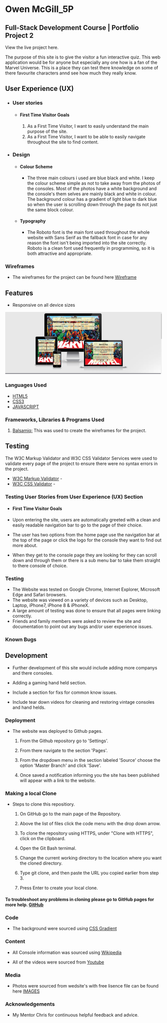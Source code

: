 # Owen McGill_5P

## Full-Stack Development Course | Portfolio Project 2

View the live project here.

The purpose of this site is to give the visitor a fun interactive quiz. This web application would be for anyone but especially any one how is a fan of the Marvel Universe. This is a place they can test there knowledge on some of there favourite characters annd see how much they really know. 




## User Experience (UX)

-   ### User stories

    -   #### First Time Visitor Goals

        1. As a First Time Visitor, I want to easily understand the main purpose of the site.
        2. As a First Time Visitor, I want to be able to easily navigate throughout the site to find content.
        

-   ### Design
    -   #### Colour Scheme
        -   The three main colours i used are blue black and white. I keep the colour scheme simple as not to take away from the photos of the consoles. Most of the photos have a white background and the console's them selves are mainly black and white in colour. The background colour has a gradient of light blue to dark blue so when the user is scrolling down through the page its not just the same block colour. 

    -   #### Typography
        -   The Roboto font is the main font used throughout the whole website with Sans Serif as the fallback font in case for any reason the font isn't being imported into the site correctly. Roboto is a clean font used frequently in programming, so it is both attractive and appropriate.
    
   ### Wireframes

- The wireframes for the project can be found here [Wireframe](/workspace/p2-marvel-quiz/assets/wireframes)


 



## Features

-   Responsive on all device sizes

![Test Image 3](assets/images/responsive.PNG)

### Languages Used

-   [HTML5](https://en.wikipedia.org/wiki/HTML5)
-   [CSS3](https://en.wikipedia.org/wiki/Cascading_Style_Sheets)
-   [JAVASCRIPT](https://en.wikipedia.org/wiki/JavaScript)

### Frameworks, Libraries & Programs Used

1. [Balsamiq:](https://balsamiq.com/) This was used to create the wireframes for the project.
   

## Testing

The W3C Markup Validator and W3C CSS Validator Services were used to validate every page of the project to ensure there were no syntax errors in the project.

-   [W3C Markup Validator](https://jigsaw.w3.org/css-validator/#validate_by_input) - 
-   [W3C CSS Validator](https://jigsaw.w3.org/css-validator/#validate_by_input) - 
### Testing User Stories from User Experience (UX) Section

-   #### First Time Visitor Goals

-   Upon entering the site, users are automatically greeted with a clean and easily readable navigation bar to go to the page of their choice.

-   The user has two options from the home page use the navigation bar at the top of the page or click the logo for the console they want to find out more about.

-   When they get to the console page they are looking for they can scroll down and through them or there is a sub menu bar to take them straight to there console of choice.


### Testing

-   The Website was tested on Google Chrome, Internet Explorer, Microsoft Edge and Safari browsers.
-   The website was viewed on a variety of devices such as Desktop, Laptop, iPhone7, iPhone 8 & iPhoneX.
-   A large amount of testing was done to ensure that all pages were linking correctly.
-   Friends and family members were asked to review the site and documentation to point out any bugs and/or user experience issues.

### Known Bugs



## Development

-   Further development of this site would include adding more companys and there consoles.

-   Adding a gaming hand held section.

-   Include a section for fixs for common know issues.

-   Include tear down videos for cleaning and restoring vintage consoles and hand helds.   

### Deployment

-    The website was deployed to Github pages.

      1. From the Github repository go to 'Settings'.

      2. From there navigate to the section 'Pages'.

      3. From the dropdown menu in the section labeled 'Source' choose the option 'Master Branch' and click 'Save'.

      4. Once saved a notification informing you the site has been published will appear with a link to the website.

### Making a local Clone

-    Steps to clone this repositiory.

       1. On GitHub go to the main page of the Repository.

       2. Above the list of files click the code menu with the drop down arrow.

       3. To clone the repository using HTTPS, under "Clone with HTTPS", click on the clipboard.

       4. Open the Git Bash ternimal.

       5. Change the current working directory to the location where you want the cloned directory.

       6. Type git clone, and then paste the URL you copied earlier from step 3.

       7. Press Enter to create your local clone.



####    To troubleshoot any problems in cloning please go to GitHub pages for more help. [GitHub](https://docs.github.com/en/github/creating-cloning-and-archiving-repositories/cloning-a-repository-from-github/cloning-a-repository#troubleshooting-cloning-errors)






### Code

-  The background were sourced using [CSS Gradient](https://cssgradient.io/) 

### Content

-   All Console information was sourced using [Wikipedia](https://www.wikipedia.org/)

-   All of the videos were sourced from [Youtube](www.youtube.com)

### Media

-  Photos were sourced from wedsite's with free lisence file can be found here [IMAGES](https://github.com/newo88/p1console-origin/blob/master/docs/photos_p1.txt.odt)

### Acknowledgements

-   My Mentor Chris for continuous helpful feedback and advice.


